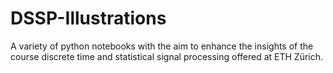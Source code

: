 # DSSP-Illustrations

A variety of python notebooks with the aim to enhance the insights of the course discrete time and statistical signal processing offered at ETH Zürich.
